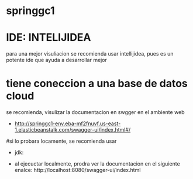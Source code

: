 # springgc1

# IDE: INTELIJIDEA
para una mejor visuliacion se recomienda usar intellijidea, pues es un potente ide que ayuda a desarrollar mejor

# tiene coneccion a una base de datos cloud
se recomienda, visulizar la documentacion en swgger en el ambiente web
- http://springgc1-env.eba-mf2fnuvf.us-east-1.elasticbeanstalk.com/swagger-ui/index.html#/

#si lo probara locamente, se recomienda usar 
- jdk:

- al ejecuctar localmente, prodra ver la documentacion en el siguiente enalce: http://localhost:8080/swagger-ui/index.html
